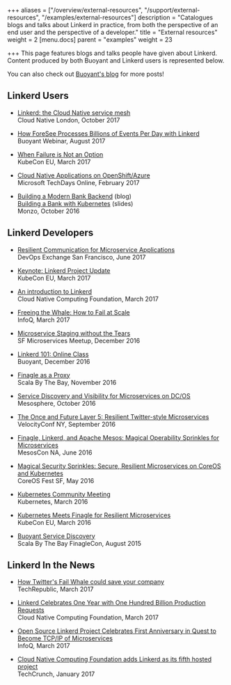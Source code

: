 +++
aliases = ["/overview/external-resources", "/support/external-resources", "/examples/external-resources"]
description = "Catalogues blogs and talks about Linkerd in practice, from both the perspective of an end user and the perspective of a developer."
title = "External resources"
weight = 2
[menu.docs]
parent = "examples"
weight = 23

+++
This page features blogs and talks people have given about Linkerd. Content
produced by both Buoyant and Linkerd users is represented below.

You can also check out [Buoyant's blog](https://buoyant.io/blog) for more posts!

<!-- markdownlint-disable MD033 -->

## Linkerd Users

* [Linkerd: the Cloud Native service mesh](https://skillsmatter.com/skillscasts/10912-cloud-native-london-october)<br>
Cloud Native London, October 2017

* [How ForeSee Processes Billions of Events Per Day with Linkerd](https://youtu.be/YRjUuhiXIPc)<br>
Buoyant Webinar, August 2017

* [When Failure is Not an Option](https://youtu.be/wBgBwNZo_EE)<br>
KubeCon EU, March 2017

* [Cloud Native Applications on OpenShift/Azure](https://channel9.msdn.com/Events/TechDaysOnline/MVP-Led-Techdays-Online/Cloud-Native-Applications-on-OpenShiftAzure-)<br>
Microsoft TechDays Online, February 2017

* [Building a Modern Bank
  Backend](https://monzo.com/blog/2016/09/19/building-a-modern-bank-backend/)
  (blog)<br> [Building a Bank with
  Kubernetes](https://skillsmatter.com/skillscasts/9146-building-a-bank-with-kubernetes)
  (slides)<br>
Monzo, October 2016

## Linkerd Developers

* [Resilient Communication for Microservice Applications](https://youtu.be/fFgsGKXHKz8)<br>
DevOps Exchange San Francisco, June 2017

* [Keynote: Linkerd Project Update](https://youtu.be/4qeKF5IROSg)<br>
KubeCon EU, March 2017

* [An introduction to Linkerd](https://youtu.be/0xYSy6OmjUM)<br>
Cloud Native Computing Foundation, March 2017

* [Freeing the Whale: How to Fail at Scale](https://www.infoq.com/presentations/twitter-finagle)<br>
InfoQ, March 2017

* [Microservice Staging without the Tears](https://youtu.be/y0D5EAXvUpg)<br>
SF Microservices Meetup, December 2016

* [Linkerd 101: Online Class](https://youtu.be/38DilGa3_Gs)<br>
Buoyant, December 2016

* [Finagle as a Proxy](https://youtu.be/arCUlbuzyow)<br>
Scala By The Bay, November 2016

* [Service Discovery and Visibility for Microservices on DC/OS](https://youtu.be/eC4s-XwUbOk)<br>
Mesosphere, October 2016

* [The Once and Future Layer 5: Resilient Twitter-style Microservices](https://youtu.be/W5hcziNcUig)<br>
VelocityConf NY, September 2016

* [Finagle, Linkerd, and Apache Mesos: Magical Operability Sprinkles for Microservices](https://youtu.be/VGAFFkn5PiE)<br>
MesosCon NA, June 2016

* [Magical Security Sprinkles: Secure, Resilient Microservices on CoreOS and Kubernetes](https://youtu.be/BqepPS7oTMs)<br>
CoreOS Fest SF, May 2016

* [Kubernetes Community Meeting](https://youtu.be/mGdenPQ9jdY)<br>
Kubernetes, March 2016

* [Kubernetes Meets Finagle for Resilient Microservices](https://youtu.be/co7JRxihcdA)<br>
KubeCon EU, March 2016

* [Buoyant Service Discovery](https://youtu.be/ysn8urNTedQ)<br>
Scala By The Bay FinagleCon, August 2015

## Linkerd In the News

* [How Twitter's Fail Whale could save your company](http://www.techrepublic.com/article/how-twitters-fail-whale-could-save-your-company/)<br>
TechRepublic, March 2017

* [Linkerd Celebrates One Year with One Hundred Billion Production Requests](https://www.cncf.io/blog/2017/03/09/linkerd-celebrates-one-year-one-hundred-billion-production-requests/)<br>
Cloud Native Computing Foundation, March 2017

* [Open Source Linkerd Project Celebrates First Anniversary in Quest to Become
  TCP/IP of
  Microservices](https://www.infoq.com/news/2017/03/linkerd-celebrates-one-year)<br>
  InfoQ, March 2017

* [Cloud Native Computing Foundation adds Linkerd as its fifth hosted project](https://techcrunch.com/2017/01/23/cloud-native-computing-foundation-adds-linkerd-as-its-fifth-hosted-project/)<br>
TechCrunch, January 2017

<!-- markdownlint-enable MD033 -->